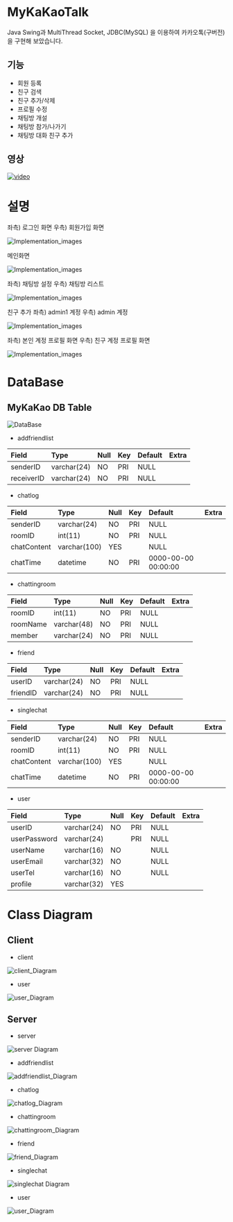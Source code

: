 # MyKaKaoTalk

Java Swing과 MultiThread Socket, JDBC(MySQL) 을 이용하여 카카오톡(구버전) 을 구현해 보았습니다.

## 기능

* 회원 등록
* 친구 검색
* 친구 추가/삭제
* 프로필 수정
* 채팅방 개설
* 채팅방 참가/나가기
* 채팅방 대화 친구 추가

## 영상

[![video](https://i.vimeocdn.com/video/776961119_640x360.jpg)](https://vimeo.com/331539305)

# 설명

좌측) 로그인 화면  우측) 회원가입 화면

![Implementation_images](readme_image/Implementation_image/imp_01.jpg)

메인화면

![Implementation_images](readme_image/Implementation_image/imp_02.jpg)

좌측) 채팅방 설정  우측) 채팅방 리스트 

![Implementation_images](readme_image/Implementation_image/imp_03.jpg)

친구 추가 좌측) admin1 계정 우측) admin 계정

![Implementation_images](readme_image/Implementation_image/imp_04.jpg)

좌측) 본인 계정 프로필 화면 우측) 친구 계정 프로필 화면

![Implementation_images](readme_image/Implementation_image/imp_05.jpg)

# DataBase

## MyKaKao DB Table

![DataBase](readme_image/Implementation_image/imp_06.jpg)

* addfriendlist

| Field | Type | Null | Key | Default | Extra |
|:-------|:-------|:-------|:-------|:-------|:-------|
| senderID | varchar(24) | NO | PRI | NULL |  |
| receiverID | varchar(24) | NO | PRI | NULL |  |

* chatlog

| Field | Type | Null | Key | Default | Extra |
|:-------|:-------|:-------|:-------|:-------|:-------|
| senderID | varchar(24) | NO | PRI | NULL |  |
| roomID | int(11) | NO | PRI | NULL |  |
| chatContent | varchar(100) | YES |  | NULL |  |
| chatTime | datetime | NO | PRI | 0000-00-00 00:00:00 |  |

* chattingroom

| Field | Type | Null | Key | Default | Extra |
|:-------|:-------|:-------|:-------|:-------|:-------|
| roomID | int(11) | NO | PRI | NULL |  |
| roomName | varchar(48) | NO | PRI | NULL |  |
| member | varchar(24) | NO | PRI | NULL |  |

* friend

| Field | Type | Null | Key | Default | Extra |
|:-------|:-------|:-------|:-------|:-------|:-------|
| userID | varchar(24) | NO | PRI | NULL |  |
| friendID | varchar(24) | NO | PRI | NULL |  |

* singlechat

| Field | Type | Null | Key | Default | Extra |
|:-------|:-------|:-------|:-------|:-------|:-------|
| senderID | varchar(24) | NO | PRI | NULL |  |
| roomID | int(11) | NO | PRI | NULL |  |
| chatContent | varchar(100) | YES |  | NULL |  |
| chatTime | datetime | NO | PRI | 0000-00-00 00:00:00 |  |

* user

| Field | Type | Null | Key | Default | Extra |
|:-------|:-------|:-------|:-------|:-------|:-------|
| userID | varchar(24) | NO | PRI | NULL |  |
| userPassword | varchar(24) |  | PRI | NULL |  |
| userName | varchar(16) | NO |  | NULL |  |
| userEmail | varchar(32) | NO |  | NULL |  |
| userTel | varchar(16) | NO |  | NULL |  |
| profile | varchar(32) | YES |  |  |  |

# Class Diagram

## Client

* client

![client_Diagram](readme_image/diagram/Client/client.png)

* user

![user_Diagram](readme_image/diagram/Client/user.png)

## Server

* server

![server Diagram](readme_image/diagram/Server/server.png)

* addfriendlist

![addfriendlist_Diagram](readme_image/diagram/Server/addfriendlist.png)

* chatlog

![chatlog_Diagram](readme_image/diagram/Server/chatlog.png)

* chattingroom

![chattingroom_Diagram](readme_image/diagram/Server/chattingroom.png)

* friend

![friend_Diagram](readme_image/diagram/Server/friend.png)

* singlechat

![singlechat Diagram](readme_image/diagram/Server/singlechat.png)

* user

![user_Diagram](readme_image/diagram/Server/user.png)
